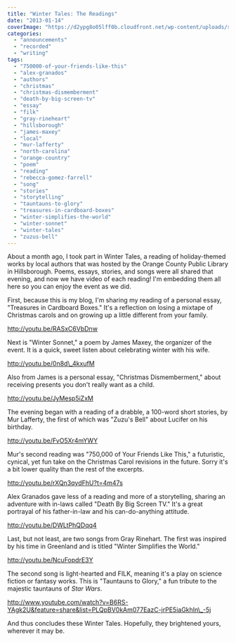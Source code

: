 ```yaml
---
title: "Winter Tales: The Readings"
date: "2013-01-14"
coverImage: "https://d2ypg8o05lff0b.cloudfront.net/wp-content/uploads/sites/3/2012/10/WinterTales2.png" 
categories: 
  - "announcements"
  - "recorded"
  - "writing"
tags: 
  - "750000-of-your-friends-like-this"
  - "alex-granados"
  - "authors"
  - "christmas"
  - "christmas-dismemberment"
  - "death-by-big-screen-tv"
  - "essay"
  - "filk"
  - "gray-rineheart"
  - "hillsborough"
  - "james-maxey"
  - "local"
  - "mur-lafferty"
  - "north-carolina"
  - "orange-country"
  - "poem"
  - "reading"
  - "rebecca-gomez-farrell"
  - "song"
  - "stories"
  - "storytelling"
  - "tauntauns-to-glory"
  - "treasures-in-cardboard-boxes"
  - "winter-simplifies-the-world"
  - "winter-sonnet"
  - "winter-tales"
  - "zuzus-bell"
---
```


About a month ago, I took part in Winter Tales, a reading of holiday-themed works by local authors that was hosted by the Orange County Public Library in Hillsborough. Poems, essays, stories, and songs were all shared that evening, and now we have video of each reading! I'm embedding them all here so you can enjoy the event as we did.

First, because this is my blog, I'm sharing my reading of a personal essay, "Treasures in Cardboard Boxes." It's a reflection on losing a mixtape of Christmas carols and on growing up a little different from your family.

http://youtu.be/RASxC6VbDnw

Next is "Winter Sonnet," a poem by James Maxey, the organizer of the event. It is a quick, sweet listen about celebrating winter with his wife.

http://youtu.be/0n8d\_4kxufM

Also from James is a personal essay, "Christmas Dismemberment," about receiving presents you don't really want as a child.

http://youtu.be/JyMesp5iZxM

The evening began with a reading of a drabble, a 100-word short stories, by Mur Lafferty, the first of which was "Zuzu's Bell" about Lucifer on his birthday.

http://youtu.be/FvO5Xr4mYWY

Mur's second reading was "750,000 of Your Friends Like This," a futuristic, cynical, yet fun take on the Christmas Carol revisions in the future. Sorry it's a bit lower quality than the rest of the excerpts.

http://youtu.be/rXQn3qydFhU?t=4m47s

Alex Granados gave less of a reading and more of a storytelling, sharing an adventure with in-laws called "Death By Big Screen TV." It's a great portrayal of his father-in-law and his can-do-anything attitude.

http://youtu.be/DWLtPhQDqq4

Last, but not least, are two songs from Gray Rinehart. The first was inspired by his time in Greenland and is titled "Winter Simplifies the World."

http://youtu.be/NcuFopdrE3Y

The second song is light-hearted and FILK, meaning it's a play on science fiction or fantasy works. This is "Tauntauns to Glory," a fun tribute to the majestic tauntauns of _Star Wars_.

http://www.youtube.com/watch?v=B6RS-YAgk2U&feature=share&list=PLQpBV0kAm077EazC-jrPE5iaGkhIn\_-5j

And thus concludes these Winter Tales. Hopefully, they brightened yours, wherever it may be.

